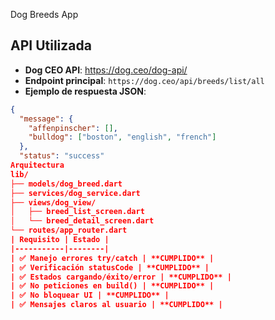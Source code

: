
Dog Breeds App

## API Utilizada
- **Dog CEO API**: https://dog.ceo/dog-api/
- **Endpoint principal**: `https://dog.ceo/api/breeds/list/all`
- **Ejemplo de respuesta JSON**:
```json
{
  "message": {
    "affenpinscher": [],
    "bulldog": ["boston", "english", "french"]
  },
  "status": "success"
Arquitectura
lib/
├── models/dog_breed.dart
├── services/dog_service.dart
├── views/dog_view/
│   ├── breed_list_screen.dart
│   └── breed_detail_screen.dart
└── routes/app_router.dart
| Requisito | Estado |
|-----------|--------|
| ✅ Manejo errores try/catch | **CUMPLIDO** |
| ✅ Verificación statusCode | **CUMPLIDO** |
| ✅ Estados cargando/éxito/error | **CUMPLIDO** |
| ✅ No peticiones en build() | **CUMPLIDO** |
| ✅ No bloquear UI | **CUMPLIDO** |
| ✅ Mensajes claros al usuario | **CUMPLIDO** |
